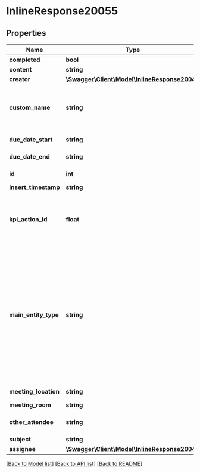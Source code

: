 # InlineResponse20055

## Properties
Name | Type | Description | Notes
------------ | ------------- | ------------- | -------------
**completed** | **bool** |  | [optional] 
**content** | **string** |  | [optional] 
**creator** | [**\Swagger\Client\Model\InlineResponse20041**](InlineResponse20041.md) |  | [optional] 
**custom_name** | **string** | this field is set value if the main_entity_type is not a known Contact, Candidate, Job. | [optional] 
**due_date_start** | **string** | the start time for due date | [optional] 
**due_date_end** | **string** | the end time for due date | [optional] 
**id** | **int** | internal comment id | [optional] 
**insert_timestamp** | **string** | Created Date | [optional] 
**kpi_action_id** | **float** | the ID of the kpi action in Vincere. Please refer to the reference section for KPI actions. | [optional] 
**main_entity_type** | **string** | The main entity of the activity. Based on the returned value, client can send request to another method to get details of the main entity.  For example, if return value is CANDIDATE, client can get details of the candidate by calling the api to get linked candidates. | [optional] 
**meeting_location** | **string** | location of meeting. | [optional] 
**meeting_room** | **string** | meeting room. | [optional] 
**other_attendee** | **string** | a comma-separated string of emails | [optional] 
**subject** | **string** |  | [optional] 
**assignee** | [**\Swagger\Client\Model\InlineResponse20041**](InlineResponse20041.md) |  | [optional] 

[[Back to Model list]](../../README.md#documentation-for-models) [[Back to API list]](../../README.md#documentation-for-api-endpoints) [[Back to README]](../../README.md)

